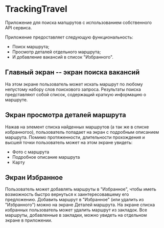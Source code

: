 # TrackingTravel
Приложение для поиска мапшрутов c использованием собственного API сервиса.

Приложение предоставляет следующую функциональность:

- Поиск маршрута;
- Просмотр деталей отдельного маршрута;
- И добавление вакансий в список "Избранного".

## Главный экран -- экран поиска вакансий

На этом экране пользователь может искать маршрут по любому непустому набору слов поискового запроса. Результаты поиска
представляют собой список, содержащий краткую информацию о маршруте.

## Экран просмотра деталей маршрута

Нажав на элемент списка найденных маршрутов (а так же в списке избранногоо), пользователь попадает на
экран с подробным описанием маршрута. Помимо протяженности, длительности прохождения и высшей точки пользователь может на этом
экране увидеть:

- Фото с маршрута
- Подробное описание маршрута
- Карту

## Экран Избранное

Пользователь может добавлять маршруты в "Избранное", чтобы иметь возможность быстро вернуться к заинтересовавшему его
предложению. Добавить маршрут в "Избранное" (или удалить из "Избранного") можно на экране Деталей маршрута. На экране списка
избранных пользователь может удалить маршрут из закладок. Все маршруты, добавленные в закладки, можно увидеть
на отдельном экране в приложении.
